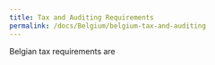 ```yaml
---
title: Tax and Auditing Requirements
permalink: /docs/Belgium/belgium-tax-and-auditing
---
```




Belgian tax requirements are

